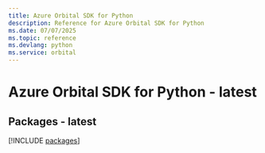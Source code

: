 ```yaml
---
title: Azure Orbital SDK for Python
description: Reference for Azure Orbital SDK for Python
ms.date: 07/07/2025
ms.topic: reference
ms.devlang: python
ms.service: orbital
---
```

# Azure Orbital SDK for Python - latest
## Packages - latest
[!INCLUDE [packages](orbital-index.md)]